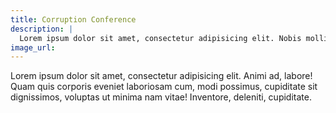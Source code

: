 ```yaml
---
title: Corruption Conference
description: | 
  Lorem ipsum dolor sit amet, consectetur adipisicing elit. Nobis mollitia culpa consequuntur delectus, libero alias nesciunt adipisci dicta eveniet veniam et velit expedita dignissimos possimus totam odio, dolore ipsum earum!
image_url: 
---
```



Lorem ipsum dolor sit amet, consectetur adipisicing elit. Animi ad, labore! Quam quis corporis eveniet laboriosam cum, modi possimus, cupiditate sit dignissimos, voluptas ut minima nam vitae! Inventore, deleniti, cupiditate.
